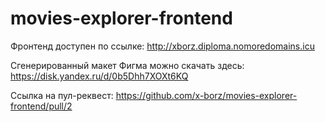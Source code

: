 # movies-explorer-frontend

Фронтенд доступен по ссылке: http://xborz.diploma.nomoredomains.icu

Сгенерированный макет Фигма можно скачать здесь: https://disk.yandex.ru/d/0b5Dhh7XOXt6KQ

Ссылка на пул-реквест: https://github.com/x-borz/movies-explorer-frontend/pull/2
